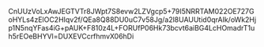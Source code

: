 CnUUzVoLxAwJEGTVTr8JWpt7S8evw2LZVgcp5+79I5NRRTAM022OE727GoHYLs4zElOC2HIqv2f/QEa8Q88DU0uC7v58Jg/a2l8UAUUtid0qrAIk/oWk2Hjp1N5nqYFas4iG+pAUK+F810z4L+FORUfP06Hk73bcvt6aiBG4LcHOmadrT1uh5rEOeBHYVl=DUXEVCcrfhmvX06hDi
